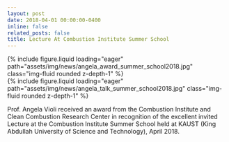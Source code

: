 ```yaml
---
layout: post
date: 2018-04-01 00:00:00-0400
inline: false
related_posts: false
title: Lecture At Combustion Institute Summer School
---
```


<div class="row mt-4 justify-content-center">
    <div class="col-sm-12 col-md-12">
        {% include figure.liquid loading="eager" path="assets/img/news/angela_award_summer_school2018.jpg" class="img-fluid rounded z-depth-1" %}
    </div>
    <div class="col-sm-12 col-md-12">
        {% include figure.liquid loading="eager" path="assets/img/news/angela_talk_summer_school2018.jpg" class="img-fluid rounded z-depth-1" %}
    </div>
</div>

Prof. Angela Violi received an award from the Combustion Institute and Clean Combustion Research Center in recognition of the excellent invited Lecture at the Combustion Institute Summer School held at KAUST (King Abdullah University of Science and Technology), April 2018.